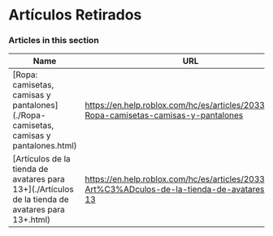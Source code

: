 # Artículos Retirados  
### Articles in this section
Name|URL
-|-
[Ropa: camisetas, camisas y pantalones](./Ropa- camisetas, camisas y pantalones.html) |https://en.help.roblox.com/hc/es/articles/203313170-Ropa-camisetas-camisas-y-pantalones
[Artículos de la tienda de avatares para 13+](./Artículos de la tienda de avatares para 13+.html) |https://en.help.roblox.com/hc/es/articles/203313320-Art%C3%ADculos-de-la-tienda-de-avatares-para-13